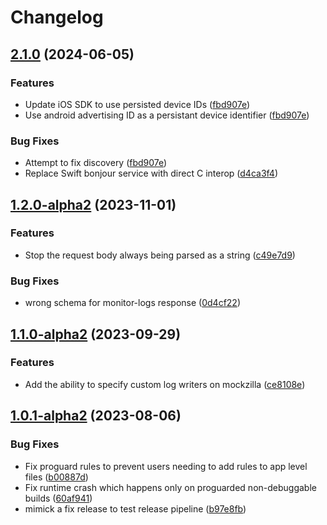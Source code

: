 # Changelog

## [2.1.0](https://github.com/Apadmi-Engineering/Mockzilla/compare/2.0.0...v2.1.0) (2024-06-05)


### Features

* Update iOS SDK to use persisted device IDs ([fbd907e](https://github.com/Apadmi-Engineering/Mockzilla/commit/fbd907e97e7cf104404d1e0ae12e3778bbd974eb))
* Use android advertising ID as a persistant device identifier ([fbd907e](https://github.com/Apadmi-Engineering/Mockzilla/commit/fbd907e97e7cf104404d1e0ae12e3778bbd974eb))


### Bug Fixes

* Attempt to fix discovery ([fbd907e](https://github.com/Apadmi-Engineering/Mockzilla/commit/fbd907e97e7cf104404d1e0ae12e3778bbd974eb))
* Replace Swift bonjour service with direct C interop ([d4ca3f4](https://github.com/Apadmi-Engineering/Mockzilla/commit/d4ca3f4e6b6963ba8657145d28f1887aef013d6a))

## [1.2.0-alpha2](https://github.com/Apadmi-Engineering/Mockzilla/compare/v1.1.0-alpha2...v1.2.0-alpha2) (2023-11-01)


### Features

* Stop the request body always being parsed as a string ([c49e7d9](https://github.com/Apadmi-Engineering/Mockzilla/commit/c49e7d9e00801dcda10abae76632acd2b729d73d))


### Bug Fixes

* wrong schema for monitor-logs response ([0d4cf22](https://github.com/Apadmi-Engineering/Mockzilla/commit/0d4cf22c008c905e39bc7ee3789c6a08143445ad))

## [1.1.0-alpha2](https://github.com/Apadmi-Engineering/Mockzilla/compare/v1.0.1-alpha2...v1.1.0-alpha2) (2023-09-29)


### Features

* Add the ability to specify custom log writers on mockzilla ([ce8108e](https://github.com/Apadmi-Engineering/Mockzilla/commit/ce8108e79fcaf2b198cf66878be167ac47fc3fd1))

## [1.0.1-alpha2](https://github.com/Apadmi-Engineering/Mockzilla/compare/1.0.0-alpha2...v1.0.1-alpha2) (2023-08-06)


### Bug Fixes

* Fix proguard rules to prevent users needing to add rules to app level files ([b00887d](https://github.com/Apadmi-Engineering/Mockzilla/commit/b00887dd5c9f859b2ded23936742ec173348b3a8))
* Fix runtime crash which happens only on proguarded non-debuggable builds ([60af941](https://github.com/Apadmi-Engineering/Mockzilla/commit/60af94106c42338eafa4e5c2505b6131d1ce2226))
* mimick a fix release to test release pipeline ([b97e8fb](https://github.com/Apadmi-Engineering/Mockzilla/commit/b97e8fb0ecdb259c6e0a503f8f61930f7d129a4b))
